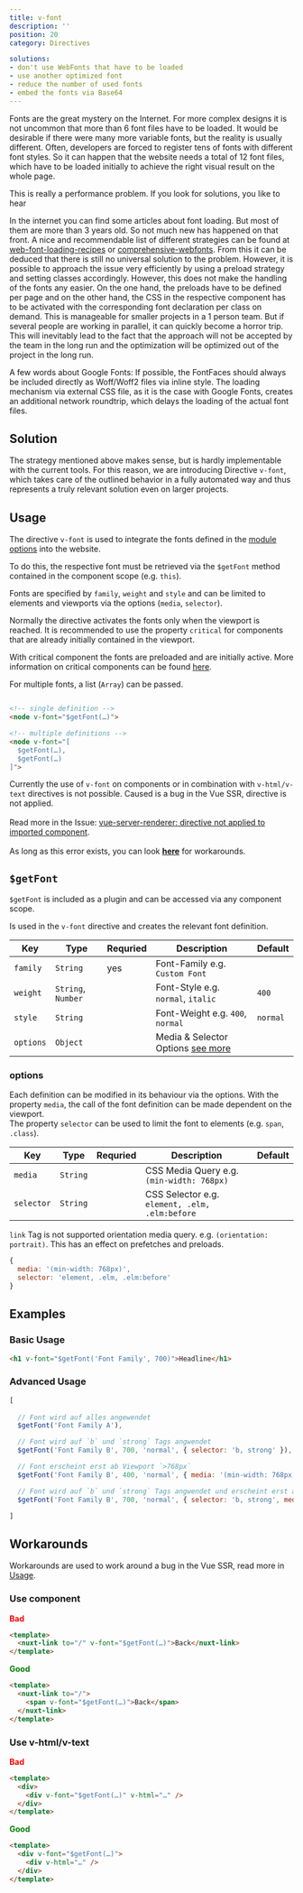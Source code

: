 ```yaml
---
title: v-font
description: ''
position: 20
category: Directives

solutions: 
- don't use WebFonts that have to be loaded
- use another optimized font
- reduce the number of used fonts
- embed the fonts via Base64
---
```


Fonts are the great mystery on the Internet. For more complex designs it is not uncommon that more than 6 font files have to be loaded. It would be desirable if there were many more variable fonts, but the reality is usually different. Often, developers are forced to register tens of fonts with different font styles. So it can happen that the website needs a total of 12 font files, which have to be loaded initially to achieve the right visual result on the whole page.

This is really a performance problem. If you look for solutions, you like to hear

<list :items="solutions" type="info"></list>

In the internet you can find some articles about font loading. But most of them are more than 3 years old. So not much new has happened on that front. A nice and recommendable list of different strategies can be found at [web-font-loading-recipes](https://github.com/zachleat/web-font-loading-recipes) or 
[comprehensive-webfonts](https://www.zachleat.com/web/comprehensive-webfonts/). From this it can be deduced that there is still no universal solution to the problem. However, it is possible to approach the issue very efficiently by using a preload strategy and setting classes accordingly. However, this does not make the handling of the fonts any easier. On the one hand, the preloads have to be defined per page and on the other hand, the CSS in the respective component has to be activated with the corresponding font declaration per class on demand. This is manageable for smaller projects in a 1 person team. But if several people are working in parallel, it can quickly become a horror trip. This will inevitably lead to the fact that the approach will not be accepted by the team in the long run and the optimization will be optimized out of the project in the long run.

<alert type="info">A few words about Google Fonts: If possible, the FontFaces should always be included directly as Woff/Woff2 files via inline style. The loading mechanism via external CSS file, as it is the case with Google Fonts, creates an additional network roundtrip, which delays the loading of the actual font files.</alert>

## Solution

The strategy mentioned above makes sense, but is hardly implementable with the current tools. For this reason, we are introducing Directive `v-font`, which takes care of the outlined behavior in a fully automated way and thus represents a truly relevant solution even on larger projects.

## Usage

The directive `v-font` is used to integrate the fonts defined in the [module options](/options#fonts) into the website.

To do this, the respective font must be retrieved via the `$getFont` method contained in the component scope (e.g. `this`).

Fonts are specified by `family`, `weight` and `style` and can be limited to elements and viewports via the options (`media`, `selector`).

Normally the directive activates the fonts only when the viewport is reached.
It is recommended to use the property `critical` for components that are already initially contained in the viewport.

With critical component the fonts are preloaded and are initially active.
More information on critical components can be found [here](/usage#critical-prop-for-critical-components).

For multiple fonts, a list (`Array`) can be passed.

```html

<!-- single definition -->
<node v-font="$getFont(…)">

<!-- multiple definitions -->
<node v-font="[
  $getFont(…),
  $getFont(…)
]">
```

<alert type="danger">Currently the use of `v-font` on components or in combination with `v-html/v-text` directives is not possible. Caused is a bug in the Vue SSR, directive is not applied.<br><br>Read more in the Issue: [vue-server-renderer: directive not applied to imported component](https://github.com/vuejs/vue/issues/10733).<br><br>As long as this error exists, you can look [**here**](/directives/v-font#workarounds) for workarounds.
</alert>


## `$getFont`

`$getFont` is included as a plugin and can be accessed via any component scope.

Is used in the `v-font` directive and creates the relevant font definition.

| Key       | Type               | Requried | Description                                                     | Default  |
| --------- | ------------------ | -------- | --------------------------------------------------------------- | -------- |
| `family`  | `String`           | yes      | Font-Family e.g. `Custom Font`                                  |          |
| `weight`  | `String`, `Number` |          | Font-Style e.g. `normal`, `italic`                              | `400`    |
| `style`   | `String`           |          | Font-Weight e.g. `400`, `normal`                                | `normal` |
| `options` | `Object`           |          | Media & Selector Options [see more](/directives/v-font#options) |          |


### options

Each definition can be modified in its behaviour via the options.
With the property `media`, the call of the font definition can be made dependent on the viewport.  
The property `selector` can be used to limit the font to elements (e.g. `span`, `.class`).

| Key        | Type     | Requried | Description                                    | Default |
| ---------- | -------- | -------- | ---------------------------------------------- | ------- |
| `media`    | `String` |          | CSS Media Query e.g. `(min-width: 768px)`      |         |
| `selector` | `String` |          | CSS Selector e.g. `element, .elm, .elm:before` |         |


<alert type="danger">`link` Tag is not supported orientation media query. e.g. `(orientation: portrait)`.
This has an effect on prefetches and preloads.
</alert>

```js
{
  media: '(min-width: 768px)',
  selector: 'element, .elm, .elm:before'
}
```

## Examples

### Basic Usage

```html
<h1 v-font="$getFont('Font Family', 700)">Headline</h1>
```
### Advanced Usage

```js
[
  
  // Font wird auf alles angewendet
  $getFont('Font Family A'),

  // Font wird auf `b` und `strong` Tags angwendet
  $getFont('Font Family B', 700, 'normal', { selector: 'b, strong' }),

  // Font erscheint erst ab Viewport `>768px`
  $getFont('Font Family B', 400, 'normal', { media: '(min-width: 768px)' }),

  // Font wird auf `b` und `strong` Tags angwendet und erscheint erst ab Viewport `>768px`
  $getFont('Font Family B', 700, 'normal', { selector: 'b, strong', media: '(min-width: 768px)' })

]
```

## Workarounds

Workarounds are used to work around a bug in the Vue SSR, read more in [Usage](/directives/v-font#usage).
### Use component

**<span style="color: red;">Bad</span>**
```html
<template>
  <nuxt-link to="/" v-font="$getFont(…)">Back</nuxt-link>
</template>
```

**<span style="color: green;">Good</span>**
```html
<template>
  <nuxt-link to="/">
    <span v-font="$getFont(…)">Back</span>
  </nuxt-link>
</template>
```

### Use v-html/v-text
**<span style="color: red;">Bad</span>**
```html
<template>
  <div>
    <div v-font="$getFont(…)" v-html="…" />
  </div>
</template>
```

**<span style="color: green;">Good</span>**
```html
<template>
  <div v-font="$getFont(…)">
    <div v-html="…" />
  </div>
</template>
```

